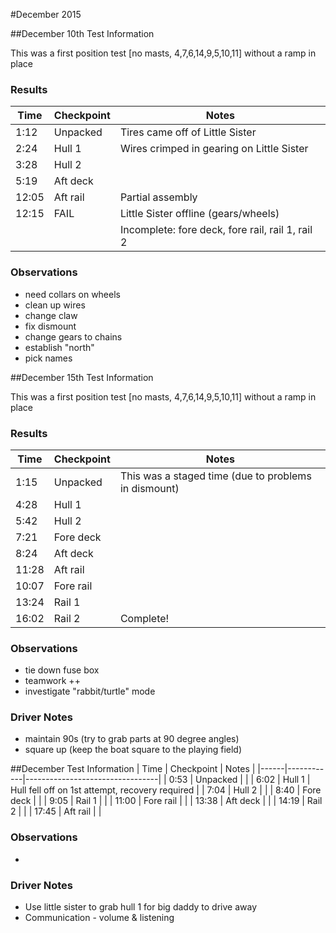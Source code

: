 #December 2015

##December 10th Test Information

This was a first position test [no masts, 4,7,6,14,9,5,10,11] without a ramp in place

### Results
| Time | Checkpoint | Notes |
|------|------------|---------------------------------|
| 1:12 | Unpacked | Tires came off of Little Sister |
| 2:24 | Hull 1   | Wires crimped in gearing on Little Sister |
| 3:28 | Hull 2  |  |
| 5:19 | Aft deck  |  |
| 12:05 | Aft rail | Partial assembly  |
| 12:15 | FAIL | Little Sister offline (gears/wheels) |
|  |  | Incomplete: fore deck, fore rail, rail 1, rail 2 |

### Observations
 - need collars on wheels
 - clean up wires
 - change claw
 - fix dismount
 - change gears to chains
 - establish "north"
 - pick names


##December 15th Test Information

This was a first position test [no masts, 4,7,6,14,9,5,10,11] without a ramp in place

### Results
| Time | Checkpoint | Notes |
|------|------------|---------------------------------|
| 1:15 | Unpacked | This was a staged time (due to problems in dismount) |
| 4:28 | Hull 1   |  |
| 5:42 | Hull 2  |  |
| 7:21 | Fore deck |  |
| 8:24 | Aft deck  |  |
| 11:28 | Aft rail |   |
| 10:07 | Fore rail  |  |
| 13:24 | Rail 1 |  |
| 16:02 | Rail 2 | Complete! |

### Observations
 - tie down fuse box
 - teamwork ++
 - investigate "rabbit/turtle" mode

### Driver Notes
 - maintain 90s (try to grab parts at 90 degree angles)
 - square up (keep the boat square to the playing field)
 
##December Test Information
| Time | Checkpoint | Notes |
|------|------------|---------------------------------|
| 0:53 | Unpacked |  |
| 6:02 | Hull 1   | Hull fell off on 1st attempt, recovery required |
| 7:04 | Hull 2  |  |
| 8:40 | Fore deck |  |
| 9:05 | Rail 1 |  |
| 11:00 | Fore rail  |  |
| 13:38 | Aft deck  |  |
| 14:19 | Rail 2 |  |
| 17:45 | Aft rail |   |

### Observations
 - 

### Driver Notes
 - Use little sister to grab hull 1 for big daddy to drive away
 - Communication - volume & listening
